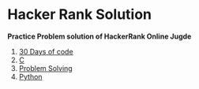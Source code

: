 # Hacker Rank Solution

**Practice Problem solution of HackerRank Online Jugde**

1. [30 Days of code](https://www.hackerrank.com/domains/tutorials/30-days-of-code)
2. [C](https://www.hackerrank.com/domains/c)
3. [Problem Solving](https://www.hackerrank.com/domains/data-structures)
4. [Python](https://www.hackerrank.com/domains/python)



